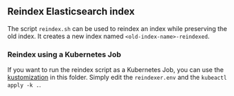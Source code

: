 ## Reindex Elasticsearch index

The script `reindex.sh` can be used to reindex an index while preserving the old index.
It creates a new index named `<old-index-name>-reindexed`.

### Reindex using a Kubernetes Job

If you want to run the reindex script as a Kubernetes Job, you can use the [kustomization][1] in this folder.
Simply edit the `reindexer.env` and the `kubeactl apply -k .`.

[1]: https://kubectl.docs.kubernetes.io/pages/app_customization/introduction.html
